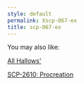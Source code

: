 ```yaml
---
style: default
permalink: Xscp-067-ex
title: scp-067-ex
---
```

You may also like:

[All Hallows'](http://scp-wiki.net/all-hallows)

[SCP-2610: Procreation](http://scp-wiki.net/scp-2610)
